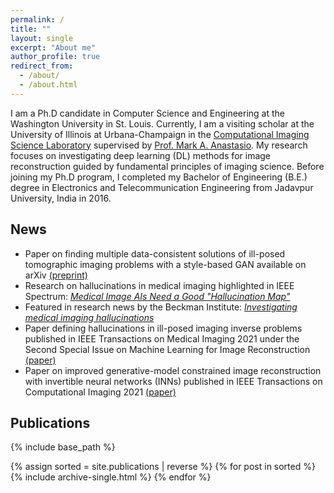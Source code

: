 ```yaml
---
permalink: /
title: ""
layout: single
excerpt: "About me"
author_profile: true
redirect_from: 
  - /about/
  - /about.html
---
```


I am a Ph.D candidate in Computer Science and Engineering at the Washington University in St. Louis. Currently, I am a visiting scholar at the University of Illinois at Urbana-Champaign in the [Computational Imaging Science Laboratory](https://anastasio.bioengineering.illinois.edu/) supervised by [Prof. Mark A. Anastasio](https://bioengineering.illinois.edu/people/maa). My research focuses on investigating deep learning (DL) methods for image reconstruction guided by fundamental principles of imaging science. Before joining my Ph.D program, I completed my Bachelor of Engineering (B.E.) degree in Electronics and Telecommunication Engineering from Jadavpur University, India in 2016. 

<!---
Inspired by https://giannisdaras.github.io/
-->
## News
* Paper on finding multiple data-consistent solutions of ill-posed tomographic imaging problems with a style-based GAN available on arXiv [(preprint)](http://arxiv.org/abs/2202.05311)
* Research on hallucinations in medical imaging highlighted in IEEE Spectrum: [*Medical Image AIs Need a Good "Hallucination Map"*](https://spectrum.ieee.org/ai-medical-imaging-false-structures)
* Featured in research news by the Beckman Institute: [*Investigating medical imaging hallucinations*](https://beckman.illinois.edu/about/news/article/2022/01/07/investigating-medical-imaging-hallucinations)
* Paper defining hallucinations in ill-posed imaging inverse problems published in IEEE Transactions on Medical Imaging 2021 under the Second Special Issue on Machine Learning for Image Reconstruction [(paper)](https://ieeexplore.ieee.org/document/9424044)
* Paper on improved generative-model constrained image reconstruction with invertible neural networks (INNs) published in IEEE Transactions on Computational Imaging 2021 [(paper)](https://ieeexplore.ieee.org/document/9318016)

## Publications
{% include base_path %}

{% assign sorted = site.publications | reverse %}
{% for post in sorted %}
  {% include archive-single.html %}
{% endfor %}



